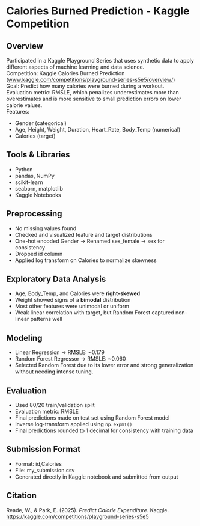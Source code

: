 # Calories Burned Prediction - Kaggle Competition

## Overview
Participated in a Kaggle Playground Series that uses synthetic data to apply different aspects of machine learning and data science.  
Competition: Kaggle Calories Burned Prediction (www.kaggle.com/competitions/playground-series-s5e5/overview/)  
Goal: Predict how many calories were burned during a workout.  
Evaluation metric: RMSLE, which penalizes underestimates more than overestimates and is more sensitive to small prediction errors on lower calorie values.  
Features:
- Gender (categorical)
- Age, Height, Weight, Duration, Heart_Rate, Body_Temp (numerical)
- Calories (target)

## Tools & Libraries
- Python
- pandas, NumPy
- scikit-learn
- seaborn, matplotlib
- Kaggle Notebooks

## Preprocessing
- No missing values found
- Checked and visualized feature and target distributions
- One-hot encoded Gender → Renamed sex_female → sex for consistency
- Dropped id column
- Applied log transform on Calories to normalize skewness

## Exploratory Data Analysis

- Age, Body_Temp, and Calories were **right-skewed**
- Weight showed signs of a **bimodal** distribution
- Most other features were unimodal or uniform
- Weak linear correlation with target, but Random Forest captured non-linear patterns well

## Modeling
- Linear Regression → RMSLE: ~0.179
- Random Forest Regressor → RMSLE: ~0.060
- Selected Random Forest due to its lower error and strong generalization without needing intense tuning.

## Evaluation
- Used 80/20 train/validation split
- Evaluation metric: RMSLE
- Final predictions made on test set using Random Forest model
- Inverse log-transform applied using `np.expm1()`
- Final predictions rounded to 1 decimal for consistency with training data

## Submission Format
- Format: id,Calories
- File: my_submission.csv
- Generated directly in Kaggle notebook and submitted from output

## Citation 
Reade, W., & Park, E. (2025). *Predict Calorie Expenditure*. Kaggle. https://kaggle.com/competitions/playground-series-s5e5


